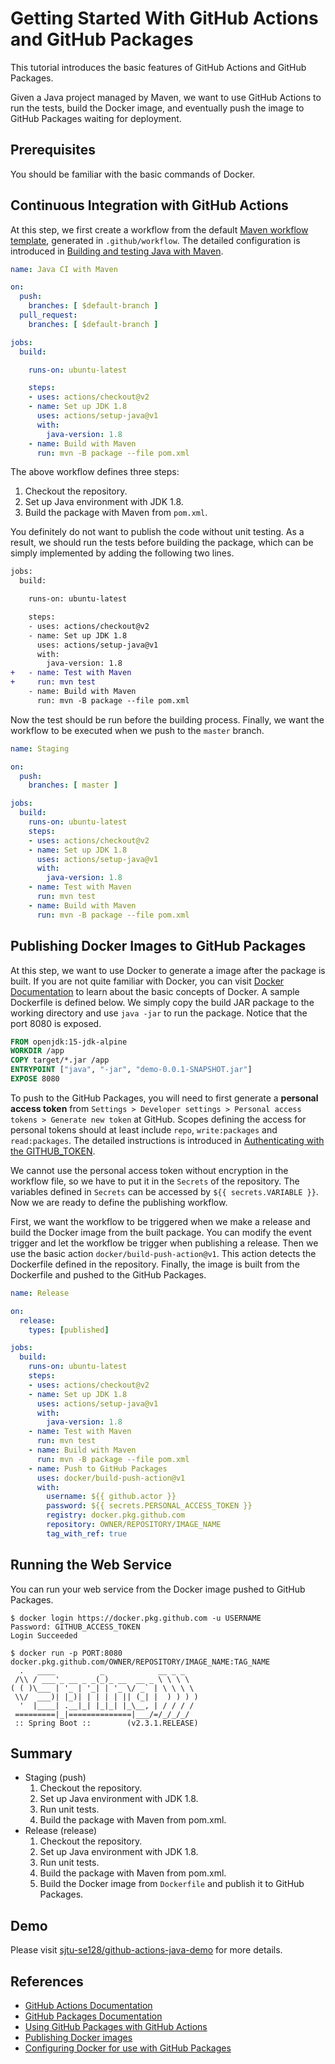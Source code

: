 # Getting Started With GitHub Actions and GitHub Packages

This tutorial introduces the basic features of GitHub Actions and GitHub Packages.

Given a Java project managed by Maven, we want to use GitHub Actions to run the tests, build the Docker image, and eventually push the image to GitHub Packages waiting for deployment.

## Prerequisites

You should be familiar with the basic commands of Docker.

## Continuous Integration with GitHub Actions

At this step, we first create a workflow from the default [Maven workflow template](https://github.com/actions/starter-workflows/blob/master/ci/maven.yml), generated in `.github/workflow`.
The detailed configuration is introduced in [Building and testing Java with Maven](https://docs.github.com/en/actions/language-and-framework-guides/building-and-testing-java-with-maven).

```yaml
name: Java CI with Maven

on:
  push:
    branches: [ $default-branch ]
  pull_request:
    branches: [ $default-branch ]

jobs:
  build:

    runs-on: ubuntu-latest

    steps:
    - uses: actions/checkout@v2
    - name: Set up JDK 1.8
      uses: actions/setup-java@v1
      with:
        java-version: 1.8
    - name: Build with Maven
      run: mvn -B package --file pom.xml
```

The above workflow defines three steps:

1. Checkout the repository.
2. Set up Java environment with JDK 1.8.
3. Build the package with Maven from `pom.xml`.

You definitely do not want to publish the code without unit testing.
As a result, we should run the tests before building the package, which can be simply implemented by adding the following two lines.

```diff
jobs:
  build:

    runs-on: ubuntu-latest

    steps:
    - uses: actions/checkout@v2
    - name: Set up JDK 1.8
      uses: actions/setup-java@v1
      with:
        java-version: 1.8
+   - name: Test with Maven
+     run: mvn test
    - name: Build with Maven
      run: mvn -B package --file pom.xml
```

Now the test should be run before the building process.
Finally, we want the workflow to be executed when we push to the `master` branch.

```yaml
name: Staging

on:
  push:
    branches: [ master ]

jobs:
  build:
    runs-on: ubuntu-latest
    steps:
    - uses: actions/checkout@v2
    - name: Set up JDK 1.8
      uses: actions/setup-java@v1
      with:
        java-version: 1.8
    - name: Test with Maven
      run: mvn test
    - name: Build with Maven
      run: mvn -B package --file pom.xml
```

## Publishing Docker Images to GitHub Packages

At this step, we want to use Docker to generate a image after the package is built.
If you are not quite familiar with Docker, you can visit [Docker Documentation](https://docs.docker.com/) to learn about the basic concepts of Docker.
A sample Dockerfile is defined below.
We simply copy the build JAR package to the working directory and use `java -jar` to run the package.
Notice that the port 8080 is exposed.

```dockerfile
FROM openjdk:15-jdk-alpine
WORKDIR /app
COPY target/*.jar /app
ENTRYPOINT ["java", "-jar", "demo-0.0.1-SNAPSHOT.jar"]
EXPOSE 8080
```

To push to the GitHub Packages, you will need to first generate a **personal access token** from `Settings > Developer settings > Personal access tokens > Generate new token` at GitHub.
Scopes defining the access for personal tokens should at least include `repo`, `write:packages` and `read:packages`.
The detailed instructions is introduced in [Authenticating with the GITHUB_TOKEN](https://docs.github.com/en/actions/configuring-and-managing-workflows/authenticating-with-the-github_token).

We cannot use the personal access token without encryption in the workflow file, so we have to put it in the `Secrets` of the repository. The variables defined in `Secrets` can be accessed by `${{ secrets.VARIABLE }}`.
Now we are ready to define the publishing workflow.

First, we want the workflow to be triggered when we make a release and build the Docker image from the built package. You can modify the event trigger and let the workflow be trigger when publishing a release.
Then we use the basic action `docker/build-push-action@v1`.
This action detects the Dockerfile defined in the repository.
Finally, the image is built from the Dockerfile and pushed to the GitHub Packages.

```yaml
name: Release

on:
  release:
    types: [published]

jobs:
  build:
    runs-on: ubuntu-latest
    steps:
    - uses: actions/checkout@v2
    - name: Set up JDK 1.8
      uses: actions/setup-java@v1
      with:
        java-version: 1.8
    - name: Test with Maven
      run: mvn test
    - name: Build with Maven
      run: mvn -B package --file pom.xml
    - name: Push to GitHub Packages
      uses: docker/build-push-action@v1
      with:
        username: ${{ github.actor }}
        password: ${{ secrets.PERSONAL_ACCESS_TOKEN }}
        registry: docker.pkg.github.com
        repository: OWNER/REPOSITORY/IMAGE_NAME
        tag_with_ref: true
```

## Running the Web Service

You can run your web service from the Docker image pushed to GitHub Packages.

```shell
$ docker login https://docker.pkg.github.com -u USERNAME
Password: GITHUB_ACCESS_TOKEN
Login Succeeded

$ docker run -p PORT:8080 docker.pkg.github.com/OWNER/REPOSITORY/IMAGE_NAME:TAG_NAME
  .   ____          _            __ _ _
 /\\ / ___'_ __ _ _(_)_ __  __ _ \ \ \ \
( ( )\___ | '_ | '_| | '_ \/ _` | \ \ \ \
 \\/  ___)| |_)| | | | | || (_| |  ) ) ) )
  '  |____| .__|_| |_|_| |_\__, | / / / /
 =========|_|==============|___/=/_/_/_/
 :: Spring Boot ::        (v2.3.1.RELEASE)
```

## Summary

- Staging (push)
  1. Checkout the repository.
  2. Set up Java environment with JDK 1.8.
  3. Run unit tests.
  4. Build the package with Maven from pom.xml.
- Release (release)
  1. Checkout the repository.
  2. Set up Java environment with JDK 1.8.
  3. Run unit tests.
  4. Build the package with Maven from pom.xml.
  5. Build the Docker image from `Dockerfile` and publish it to GitHub Packages.

## Demo

Please visit [sjtu-se128/github-actions-java-demo](https://github.com/sjtu-se128/github-actions-java-demo) for more details.

## References

- [GitHub Actions Documentation](https://docs.github.com/en/actions)
- [GitHub Packages Documentation](https://docs.github.com/en/packages)
- [Using GitHub Packages with GitHub Actions](https://docs.github.com/en/packages/using-github-packages-with-your-projects-ecosystem/using-github-packages-with-github-actions)
- [Publishing Docker images](https://docs.github.com/en/actions/language-and-framework-guides/publishing-docker-images)
- [Configuring Docker for use with GitHub Packages](https://docs.github.com/en/packages/using-github-packages-with-your-projects-ecosystem/configuring-docker-for-use-with-github-packages)
